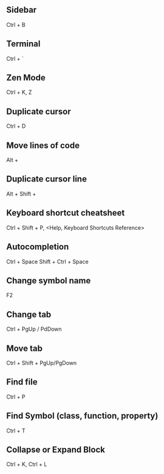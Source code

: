 
## Sidebar
Ctrl + B

## Terminal
Ctrl + `

## Zen Mode
Ctrl + K, Z

## Duplicate cursor
Ctrl + D

## Move lines of code
Alt + <arrow>

## Duplicate cursor line
Alt + Shift + <arrow>

## Keyboard shortcut cheatsheet
Ctrl + Shift + P, <Help, Keyboard Shortcuts Reference>

## Autocompletion
Ctrl + Space
Shift + Ctrl + Space

## Change symbol name
F2

## Change tab
Ctrl + PgUp / PdDown

## Move tab
Ctrl + Shift + PgUp/PgDown

## Find file
Ctrl + P

## Find Symbol (class, function, property)
Ctrl + T

## Collapse or Expand Block
Ctrl + K, Ctrl + L